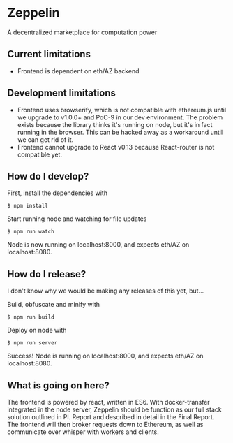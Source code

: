 # Zeppelin
A decentralized marketplace for computation power

## Current limitations
- Frontend is dependent on eth/AZ backend

## Development limitations
- Frontend uses browserify, which is not compatible with ethereum.js until we upgrade to v1.0.0+ and PoC-9 in our dev environment. The problem exists because the library thinks it's running on node, but it's in fact running in the browser. This can be hacked away as a workaround until we can get rid of it.
- Frontend cannot upgrade to React v0.13 because React-router is not compatible yet.

## How do I develop?
First, install the dependencies with

    $ npm install

Start running node and watching for file updates

    $ npm run watch

Node is now running on localhost:8000, and expects eth/AZ on localhost:8080.

## How do I release?
I don't know why we would be making any releases of this yet, but...

Build, obfuscate and minify with

    $ npm run build

Deploy on node with

    $ npm run server

Success! Node is running on localhost:8000, and expects eth/AZ on localhost:8080.

## What is going on here?
The frontend is powered by react, written in ES6.
With docker-transfer integrated in the node server, Zeppelin should be function as our full stack solution outlined in Pl. Report and described in detail in the Final Report.
The frontend will then broker requests down to Ethereum, as well as communicate over whisper with workers and clients.

